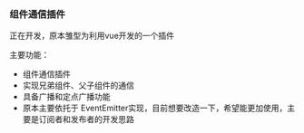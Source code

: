 
### 组件通信插件

正在开发，原本雏型为利用vue开发的一个插件

主要功能：
- 组件通信插件
- 实现兄弟组件、父子组件的通信
- 具备广播和定点广播功能
- 原本主要依托于 EventEmitter实现，目前想要改造一下，希望能更加使用，主要是订阅者和发布者的开发思路